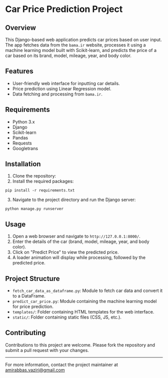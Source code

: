 # Car Price Prediction Project

## Overview

This Django-based web application predicts car prices based on user input. The app fetches data from the `bama.ir` website, processes it using a machine learning model built with Scikit-learn, and predicts the price of a car based on its brand, model, mileage, year, and body color.

## Features

- User-friendly web interface for inputting car details.
- Price prediction using Linear Regression model.
- Data fetching and processing from `bama.ir`.

## Requirements

- Python 3.x
- Django
- Scikit-learn
- Pandas
- Requests
- Googletrans

## Installation

1. Clone the repository:
2. Install the required packages:
```
pip install -r requirements.txt
```
3. Navigate to the project directory and run the Django server:
```
python manage.py runserver
```

## Usage

1. Open a web browser and navigate to `http://127.0.0.1:8000/`.
2. Enter the details of the car (brand, model, mileage, year, and body color).
3. Click on "Predict Price" to view the predicted price.
4. A loader animation will display while processing, followed by the predicted price.

## Project Structure

- `fetch_car_data_as_dataframe.py`: Module to fetch car data and convert it to a DataFrame.
- `predict_car_price.py`: Module containing the machine learning model for price prediction.
- `templates/`: Folder containing HTML templates for the web interface.
- `static/`: Folder containing static files (CSS, JS, etc.).

## Contributing

Contributions to this project are welcome. Please fork the repository and submit a pull request with your changes.

---

For more information, contact the project maintainer at amirabbas.vaziri@gmail.com
